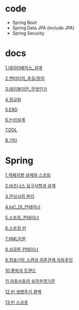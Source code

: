 # code
- Spring Boot
- Spring Data JPA (include JPA)
- Spring Security

# docs
[1.데이터베이스_설계](https://github.com/uijong0729/SpringPrac2/blob/master/baron/spring-demo/src/main/resources/docs/1.%EB%8D%B0%EC%9D%B4%ED%84%B0%EB%B2%A0%EC%9D%B4%EC%8A%A4%20%EC%84%A4%EA%B3%84.md)

[2.엔티티의_추출/정의](https://github.com/uijong0729/SpringPrac2/blob/master/baron/spring-demo/src/main/resources/docs/2.%EC%97%94%ED%8B%B0%ED%8B%B0%EC%9D%98%20%EC%B6%94%EC%B6%9C%EA%B3%BC%20%EC%A0%95%EC%9D%98.md)

[3.테이블이란_무엇인가](https://github.com/uijong0729/SpringPrac2/blob/master/baron/spring-demo/src/main/resources/docs/3.%ED%85%8C%EC%9D%B4%EB%B8%94.md)

[4.정규화](https://github.com/uijong0729/SpringPrac2/blob/master/baron/spring-demo/src/main/resources/docs/4.%EC%A0%95%EA%B7%9C%ED%99%94.md)

[5.ERD](https://github.com/uijong0729/SpringPrac2/blob/master/baron/spring-demo/src/main/resources/docs/5.ERD.md)

[6.논리설계](https://github.com/uijong0729/SpringPrac2/blob/master/baron/spring-demo/src/main/resources/docs/6.%EB%85%BC%EB%A6%AC%EC%84%A4%EA%B3%84.md)

[7.DDL](https://github.com/uijong0729/SpringPrac2/blob/master/baron/spring-demo/src/main/resources/docs/7.%EB%8D%B0%EC%9D%B4%ED%84%B0%20%EC%A0%95%EC%9D%98%20%EC%96%B8%EC%96%B4.md)

[8.기타](https://github.com/uijong0729/SpringPrac2/blob/master/baron/spring-demo/src/main/resources/docs/8.DB%EB%A5%BC%20%EA%B3%B5%EB%B6%80%ED%95%98%EB%8A%94%20%EB%B0%A9%EB%B2%95.md)

# Spring

[1.객체지향 설계와 스프링](https://github.com/uijong0729/SpringPrac2/blob/master/baron/spring-demo-2/src/main/resources/docs/1.%EA%B0%9D%EC%B2%B4%EC%A7%80%ED%96%A5%20%EC%84%A4%EA%B3%84%EC%99%80%20%EC%8A%A4%ED%94%84%EB%A7%81.md)

[2.비즈니스 요구사항과 설계](https://github.com/uijong0729/SpringPrac2/blob/master/baron/spring-demo-2/src/main/resources/docs/2.%EB%B9%84%EC%A6%88%EB%8B%88%EC%8A%A4%20%EC%9A%94%EA%B5%AC%EC%82%AC%ED%95%AD%EA%B3%BC%20%EC%84%A4%EA%B3%84.md)

[3.관심사의 분리](https://github.com/uijong0729/SpringPrac2/blob/master/baron/spring-demo-2/src/main/resources/docs/3.%EA%B4%80%EC%8B%AC%EC%82%AC%EC%9D%98%20%EB%B6%84%EB%A6%AC.md)

[4.IoC_DI_컨테이너](https://github.com/uijong0729/SpringPrac2/blob/master/baron/spring-demo-2/src/main/resources/docs/4.IoC_DI_%EC%BB%A8%ED%85%8C%EC%9D%B4%EB%84%88.md)

[5.스프링_컨테이너](https://github.com/uijong0729/SpringPrac2/blob/master/baron/spring-demo-2/src/main/resources/docs/5.%EC%8A%A4%ED%94%84%EB%A7%81_%EC%BB%A8%ED%85%8C%EC%9D%B4%EB%84%88.md)

[6.스프링 빈](https://github.com/uijong0729/SpringPrac2/blob/master/baron/spring-demo-2/src/main/resources/docs/6.%EC%8A%A4%ED%94%84%EB%A7%81%20%EB%B9%88.md)

[7.XML지원](https://github.com/uijong0729/SpringPrac2/blob/master/baron/spring-demo-2/src/main/resources/docs/7.XML%EC%A7%80%EC%9B%90.md)

[8.싱글톤 컨테이너](https://github.com/uijong0729/SpringPrac2/blob/master/baron/spring-demo-2/src/main/resources/docs/8.%EC%8B%B1%EA%B8%80%ED%86%A4%20%EC%BB%A8%ED%85%8C%EC%9D%B4%EB%84%88.md)

[9.컴포넌트 스캔과 의존관계 자동주입](https://github.com/uijong0729/SpringPrac2/blob/master/baron/spring-demo-2/src/main/resources/docs/9.%EC%BB%B4%ED%8F%AC%EB%84%8C%ED%8A%B8%20%EC%8A%A4%EC%BA%94%EA%B3%BC%20%EC%9D%98%EC%A1%B4%EA%B4%80%EA%B3%84%20%EC%9E%90%EB%8F%99%EC%A3%BC%EC%9E%85.md)

[10.롬복과 트랜드](https://github.com/uijong0729/SpringPrac2/blob/master/baron/spring-demo-2/src/main/resources/docs/10.%EB%A1%AC%EB%B3%B5%EA%B3%BC%20%ED%8A%B8%EB%9E%9C%EB%93%9C.md)

[11.자동수동의 실무운영기준](https://github.com/uijong0729/SpringPrac2/blob/master/baron/spring-demo-2/src/main/resources/docs/11.%EC%9E%90%EB%8F%99%EC%88%98%EB%8F%99%EC%9D%98%20%EC%8B%A4%EB%AC%B4%EC%9A%B4%EC%98%81%EA%B8%B0%EC%A4%80.md)

[12.빈 생명주기 콜백](https://github.com/uijong0729/SpringPrac2/blob/master/baron/spring-demo-2/src/main/resources/docs/12.%EB%B9%88%20%EC%83%9D%EB%AA%85%EC%A3%BC%EA%B8%B0%20%EC%BD%9C%EB%B0%B1.md)

[13.빈 스코프](https://github.com/uijong0729/SpringPrac2/blob/master/baron/spring-demo-2/src/main/resources/docs/13.%EB%B9%88%20%EC%8A%A4%EC%BD%94%ED%94%84.md)

